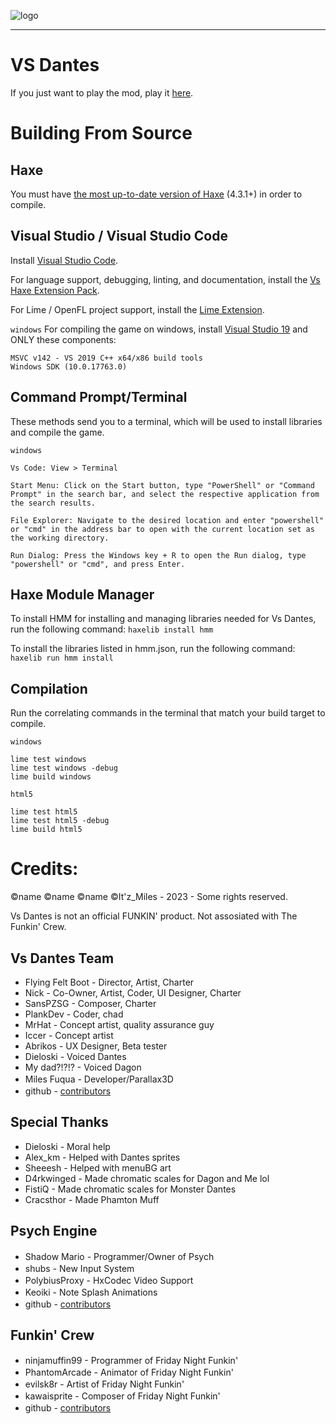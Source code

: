 

<!--This is the markdown readme. View the pretty format on the webpage
-->
![logo](./art/logos/logo/logoHD.png)
___
# VS Dantes
If you just want to play the mod, play it [here](https://itz-miles.github.io/website/play).

# Building From Source

## Haxe
You must have [the most up-to-date version of Haxe](https://haxe.org/download/) (4.3.1+) in order to compile.

## Visual Studio / Visual Studio Code

Install [Visual Studio Code](https://code.visualstudio.com/download).

For language support, debugging, linting, and documentation, install the [Vs Haxe Extension Pack](https://marketplace.visualstudio.com/items?itemName=vshaxe.haxe-extension-pack).

For Lime / OpenFL project support, install the [Lime Extension](https://marketplace.visualstudio.com/items?itemName=openfl.lime-vscode-extension).

`windows` For compiling the game on windows, install [Visual Studio 19](https://visualstudio.microsoft.com/vs/older-downloads/#visual-studio-2019-and-other-products) and ONLY these components:
```
MSVC v142 - VS 2019 C++ x64/x86 build tools
Windows SDK (10.0.17763.0)
```

## Command Prompt/Terminal

 These methods send you to a terminal, which will be used to install libraries and compile the game.
 
`windows`
```
Vs Code: View > Terminal 

Start Menu: Click on the Start button, type "PowerShell" or "Command Prompt" in the search bar, and select the respective application from the search results.

File Explorer: Navigate to the desired location and enter "powershell" or "cmd" in the address bar to open with the current location set as the working directory.

Run Dialog: Press the Windows key + R to open the Run dialog, type "powershell" or "cmd", and press Enter.
```


## Haxe Module Manager
To install HMM for installing and managing libraries needed for Vs Dantes, run the following command:
`haxelib install hmm`

To install the libraries listed in hmm.json, run the following command:
`haxelib run hmm install`

## Compilation
Run the correlating commands in the terminal that match your build target to compile.

`windows`
```
lime test windows
lime test windows -debug
lime build windows
```

`html5`
``` 
lime test html5
lime test html5 -debug
lime build html5
```

# Credits:

©name ©name ©name ©It'z_Miles - 2023 - Some rights reserved.

Vs Dantes is not an official FUNKIN' product. Not assosiated with The Funkin' Crew.

## Vs Dantes Team
* Flying Felt Boot - Director, Artist, Charter
* Nick - Co-Owner, Artist, Coder, UI Designer, Charter
* SansPZSG - Composer, Charter
* PlankDev - Coder, chad
* MrHat - Concept artist, quality assurance guy
* Iccer - Concept artist
* Abrikos - UX Designer, Beta tester
* Dieloski - Voiced Dantes
* My dad?!?!? - Voiced Dagon
* Miles Fuqua - Developer/Parallax3D <img src="./assets/shared/images/icons/miles.png" width="16">
* github - [contributors](https://github.com/Itz-Miles/vsdantesdevbuildbackstoryfunny/graphs/contributors) <img src= "./assets/shared/images/icons/github.png" width="16">

## Special Thanks
* Dieloski - Moral help
* Alex_km - Helped with Dantes sprites
* Sheeesh - Helped with menuBG art
* D4rkwinged - Made chromatic scales for Dagon and Me lol
* FistiQ - Made chromatic scales for Monster Dantes
* Cracsthor - Made Phamton Muff

## Psych Engine
* Shadow Mario - Programmer/Owner of Psych <img src="./assets/shared/images/icons/shadowmario.png" width="16">
* shubs - New Input System <img src="./assets/shared/images/icons/shubs.png" width="16">
* PolybiusProxy - HxCodec Video Support <img src="./assets/shared/images/icons/polybiusproxy.png" width="16">
* Keoiki - Note Splash Animations <img src="./assets/shared/images/icons/keoiki.png" width="16">
* github - [contributors](https://github.com/ShadowMario/FNF-PsychEngine/graphs/contributors) <img src= "./assets/shared/images/icons/github.png" width="16">

## Funkin' Crew
* ninjamuffin99 - Programmer of Friday Night Funkin' <img src="./assets/shared/images/icons/ninjamuffin99.png" width="16">
* PhantomArcade -	Animator of Friday Night Funkin' <img src="./assets/shared/images/icons/phantomarcade.png" width="16">
* evilsk8r - Artist of Friday Night Funkin' <img src="./assets/shared/images/icons/evilsk8r.png" width="16">
* kawaisprite - Composer of Friday Night Funkin' <img src="./assets/shared/images/icons/kawaisprite.png" width="16">
* github - [contributors](https://github.com/FunkinCrew/Funkin/graphs/contributors) <img src= "./assets/shared/images/icons/github.png" width="16">

